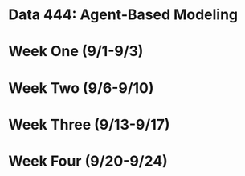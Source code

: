 # Data 444: Agent-Based Modeling

# Week One (9/1-9/3)

# Week Two (9/6-9/10)

# Week Three (9/13-9/17)

# Week Four (9/20-9/24)

